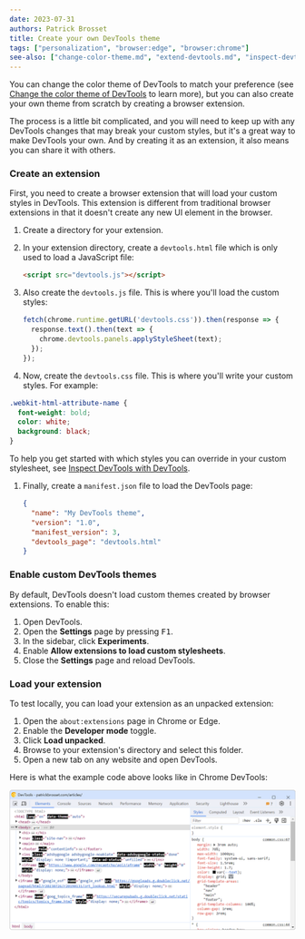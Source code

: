 ```yaml
---
date: 2023-07-31
authors: Patrick Brosset
title: Create your own DevTools theme
tags: ["personalization", "browser:edge", "browser:chrome"]
see-also: ["change-color-theme.md", "extend-devtools.md", "inspect-devtools-with-devtools.md"]
---
```

You can change the color theme of DevTools to match your preference (see [Change the color theme of DevTools](./change-color-theme.md) to learn more), but you can also create your own theme from scratch by creating a browser extension.

The process is a little bit complicated, and you will need to keep up with any DevTools changes that may break your custom styles, but it's a great way to make DevTools your own. And by creating it as an extension, it also means you can share it with others.

### Create an extension

First, you need to create a browser extension that will load your custom styles in DevTools. This extension is different from traditional browser extensions in that it doesn't create any new UI element in the browser.

1. Create a directory for your extension.

1. In your extension directory, create a `devtools.html` file which is only used to load a JavaScript file:

    ```html
    <script src="devtools.js"></script>
    ```

1. Also create the `devtools.js` file. This is where you'll load the custom styles:

    ```js
    fetch(chrome.runtime.getURL('devtools.css')).then(response => {
      response.text().then(text => {
        chrome.devtools.panels.applyStyleSheet(text);
      });
    });
    ```

1. Now, create the `devtools.css` file. This is where you'll write your custom styles. For example:

  ```css
  .webkit-html-attribute-name {
    font-weight: bold;
    color: white;
    background: black;
  }
  ```

  To help you get started with which styles you can override in your custom stylesheet, see [Inspect DevTools with DevTools](./inspect-devtools-with-devtools.md).

1. Finally, create a `manifest.json` file to load the DevTools page:

    ```json
    {
      "name": "My DevTools theme",
      "version": "1.0",
      "manifest_version": 3,
      "devtools_page": "devtools.html"
    }
    ```

### Enable custom DevTools themes

By default, DevTools doesn't load custom themes created by browser extensions. To enable this:

1. Open DevTools.
1. Open the **Settings** page by pressing <kbd>F1</kbd>.
1. In the sidebar, click **Experiments**.
1. Enable **Allow extensions to load custom stylesheets**.
1. Close the **Settings** page and reload DevTools.

### Load your extension

To test locally, you can load your extension as an unpacked extension:

1. Open the `about:extensions` page in Chrome or Edge.
1. Enable the **Developer mode** toggle.
1. Click **Load unpacked**.
1. Browse to your extension's directory and select this folder.
1. Open a new tab on any website and open DevTools.

Here is what the example code above looks like in Chrome DevTools:

![Chrome DevTools showing a custom theme where attribute names in the Elements tool are bolded](../../assets/img/create-your-own-devtools-theme.png)
